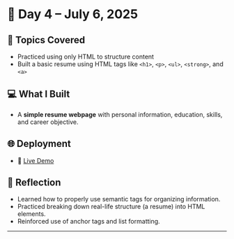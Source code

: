 # 📘 Day 4 – July 6, 2025

## 📅 Topics Covered
- Practiced using only HTML to structure content
- Built a basic resume using HTML tags like `<h1>`, `<p>`, `<ul>`, `<strong>`, and `<a>`

## 💻 What I Built
- A **simple resume webpage** with personal information, education, skills, and career objective.

## 🌐 Deployment
- 🔗 [Live Demo](https://1310.onecompiler.app/)

## 🔁 Reflection
- Learned how to properly use semantic tags for organizing information.
- Practiced breaking down real-life structure (a resume) into HTML elements.
- Reinforced use of anchor tags and list formatting.

---

> 
